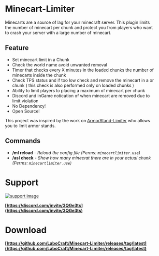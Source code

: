 # Minecart-Limiter

Minecarts are a source of lag for your minecraft server.
This plugin limits the number of minecart per chunk and protect you from players who want to crash your server with a large number of minecart.

## Feature
* Set minecart limit in a Chunk
* Check the world name avoid unwanted removal
* Timer that checks every X minutes in the loaded chunks the number of minecarts inside the chunk
* Check TPS status and if too low check and remove the minecart in a or chunk ( this check is also performed only on loaded chunks )
* Ability to limit players to placing a maximum of minecart per chunk
* Discord and inGame notication of when minecart are removed due to limit violation
* No Dependency!
* Open Source!

This project was inspired by the work on [ArmorStand-Limiter](https://github.com/xSavior-of-God/ArmorStand-Limiter) who allows you to limit armor stands.

## Commands
* **/ml reload** - *Reload the config file (Perms: `minecartlimiter.use`)*
* **/asl check** - *Show how many minecrat there are in your actual chunk (Perms: `minecartlimiter.use`)*

# Support

[![support image](https://www.heroxwar.com/discordLogo.png)](https://discord.com/invite/3QGe3ts)

**[https://discord.com/invite/3QGe3ts](https://discord.com/invite/3QGe3ts)**


# Download
**[https://github.com/LaboCraft/Minecart-Limiter/releases/tag/latest](https://github.com/LaboCraft/Minecart-Limiter/releases/tag/latest)**
